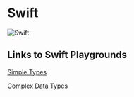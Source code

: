 # Swift
![Swift](https://github.com/calebrwells/100-Days-of-Swift-Code-2020/blob/master/Swift/Swift.png)

## Links to Swift Playgrounds

[Simple Types](https://github.com/calebrwells/100-Days-of-Swift-Code-2020/blob/master/Swift/MyPlayground.playground/Contents.swift)

[Complex Data Types](https://github.com/calebrwells/100-Days-of-Swift-Code-2020/blob/master/Swift/Complex%20Data%20Types%20Playground.playground/Contents.swift)
